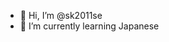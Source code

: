 - 👋 Hi, I’m @sk2011se
- 🌱 I’m currently learning Japanese

<!---
sk2011s/sk2011s is a ✨ special ✨ repository because its `README.md` (this file) appears on your GitHub profile.
You can click the Preview link to take a look at your changes.
--->
